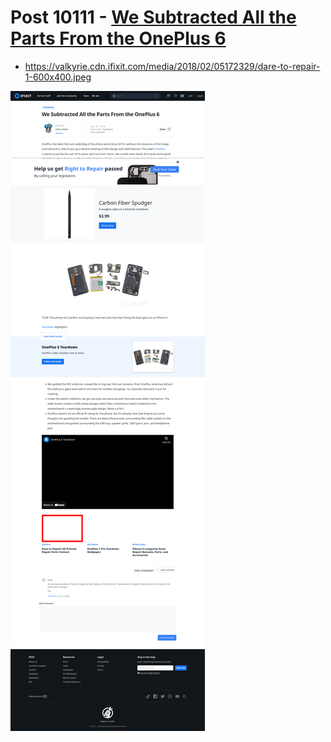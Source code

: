 # Post 10111 - [We Subtracted All the Parts From the OnePlus 6](https://www.ifixit.com/News/10111/oneplus-6-teardown)

- https://valkyrie.cdn.ifixit.com/media/2018/02/05172329/dare-to-repair-1-600x400.jpeg

![screencap](screenshots/3be6dd06-8123-4993-a473-bc4591d66c30.png)
